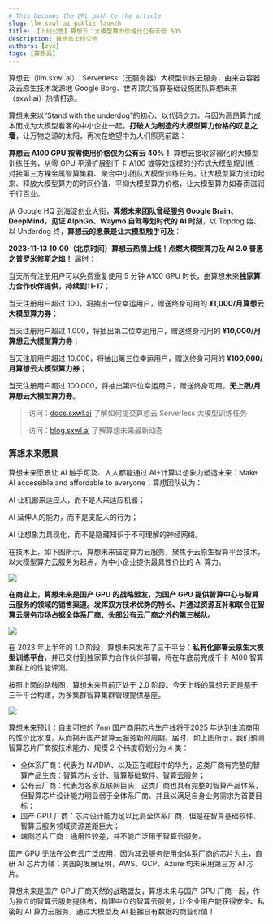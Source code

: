 ```yaml
---
# This becomes the URL path to the article
slug: llm-sxwl-ai-public-launch
title: 【上线公告】算想云：大模型算力价格比公有云低 60%
description: 算想云上线公告
authors: [zyx]
tags: [算想云]
---
```


算想云（llm.sxwl.ai）：Serverless（无服务器）大模型训练云服务，由来自容器及云原生技术发源地 Google Borg、世界顶尖智算基础设施团队算想未来（sxwl.ai）热情打造。

算想未来以“Stand with the underdog”的初心、以代码之力，与因为高昂算力成本而成为大模型看客的中小企业一起，**打破人为制造的大模型算力价格的叹息之墙**，让万物之源的太阳，再次在绝望中为人们照亮前路：

<!-- truncate -->

**算想云 A100 GPU 按需使用价格仅为公有云 40%！** 算想云接收容器化的大模型训练任务，从零 GPU 平滑扩展到千卡 A100 或等效规模的分布式大模型规训练；对接第三方裸金属智算集群、聚合中小团队大模型训练任务，让大模型算力流动起来、释放大模型算力的时间价值、平抑大模型算力价格，让大模型算力如春雨滋润千行百业。

从 Google HQ 到海淀创业大街，**算想未来团队曾经服务 Google Brain、DeepMind，见证 AlphGo、Waymo 自驾等划时代的 AI 时刻**，以 Topdog 始、以 Underdog 终，**算想云的愿景是让大模型触手可及**：

**2023-11-13 10:00（北京时间）算想云热情上线！点燃大模型算力及 AI 2.0 普惠之普罗米修斯之焰！** 届时：

当天所有注册用户可以免费重复使用 5 分钟 A100 GPU 时长，由算想未来**独家算力合作伙伴提供，持续到11-17**；

当天注册用户超过 100，将抽出一位幸运用户，赠送终身可用的 **¥1,000/月算想云大模型算力券**；

当天注册用户超过 1,000，将抽出第二位幸运用户，赠送终身可用的 **¥10,000/月算想云大模型算力券**；

当天注册用户超过 10,000，将抽出第三位幸运用户，赠送终身可用的 **¥100,000/月算想云大模型算力券**；

当天注册用户超过 100,000，将抽出第四位幸运用户，赠送终身可用，**无上限/月算想云大模型算力券**。


>访问：[docs.sxwl.ai](https://docs.sxwl.ai) 了解如何提交算想云 Serverless 大模型训练任务
> 
>访问：[blog.sxwl.ai](https://blog.sxwl.ai) 了解算想未来最新动态


### 算想未来愿景
算想未来愿景让 AI 触手可及、人人都能通过 AI+计算以想象力塑造未来：Make AI accessible and affordable to everyone；算想团队认为：

AI 让机器来适应人，而不是人来适应机器；

AI 延伸人的能力，而不是支配人的行为；

AI 让想象力具现化，而不是隐藏知识于不可理解的神经网络。

在技术上，如下图所示，算想未来锚定算力云服务，聚焦于云原生智算平台技术，以大模型算力云服务为起点，为中小企业提供最具性价比的 AI 算力。

<div style={{'text-align': 'center'}}>
    <img src={require('./arch.png').default} style={{width: 700}} />
</div>

**在商业上，算想未来是国产 GPU 的战略盟友，为国产 GPU 提供智算中心与智算云服务的领域的销售渠道。发挥双方技术优势的特长、并通过资源互补和联合在智算云服务市场占据全体系厂商、头部公有云厂商之外的第三梯队。**

<div style={{'text-align': 'center'}}>
    <img src={require('./roadmap.png').default} style={{width: 700}} />
</div>

在 2023 年上半年的 1.0 阶段，算想未来发布了三千平台：**私有化部署云原生大模型训练平台**，并已交付到独家算力合作伙伴部署，将在年底前完成千卡 A100 智算集群上的性能评测。

按照上面的路线图，算想未来目前正处于 2.0 阶段。今天上线的算想云正是基于三千平台构建，为多集群智算集群管理提供基座。

<div style={{'text-align': 'center'}}>
    <img src={require('./position.png').default} style={{width: 700}} />
</div>

算想未来预计：自主可控的 7nm 国产商用芯片生产线将于2025 年达到主流商用的性价比水准，从而揭开国产智算云服务新的周期。届时，如上图所示，我们预测智算芯片厂商按技术能力、规模 2 个纬度将划分为 4 类：

- 全体系厂商：代表为 NVIDIA、以及正在崛起中的华为，这类厂商有完整的智算产品生态：智算芯片设计、智算基础软件、智算云服务；
- 公有云厂商：代表为各家互联网巨头，这类厂商也具有完整的智算产品体系，但智算芯片设计能力明显弱于全体系厂商、并且以满足自身业务需求为首要目标；
- 国产 GPU 厂商：芯片设计能力足以比肩全体系厂商，但是在智算基础软件、智算云服务领域资源差距巨大；
- 端侧芯片厂商：通用性较差，并不能广泛用于智算云服务。

国产 GPU 无法在公有云广泛应用，因为其云服务使用全体系厂商的芯片为主，自研 AI 芯片为辅；美国的发展证明，AWS、GCP、Azure 均未采用第三方 AI 芯片。

算想未来是国产 GPU 厂商天然的战略盟友，算想未来与国产 GPU 厂商一起，作为独立的智算云服务提供者，构建中立的智算云服务，让企业用户能获得安全、私密的 AI 算力云服务，通过大模型及 AI 挖掘自有数据的商业价值！

